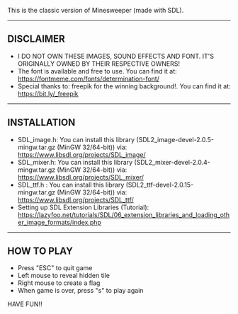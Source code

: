 This is the classic version of Minesweeper (made with SDL).  
  
----------  
DISCLAIMER  
----------  
  
* I DO NOT OWN THESE IMAGES, SOUND EFFECTS AND FONT. IT'S ORIGINALLY OWNED BY THEIR RESPECTIVE OWNERS!  
* The font is available and free to use. You can find it at: https://fontmeme.com/fonts/determination-font/  
* Special thanks to: freepik for the winning background!. You can find it at: https://bit.ly/_freepik  
  
------------    
INSTALLATION  
------------  
  
* SDL_image.h: You can install this library (SDL2_image-devel-2.0.5-mingw.tar.gz (MinGW 32/64-bit)) via: https://www.libsdl.org/projects/SDL_image/  
* SDL_mixer.h: You can install this library (SDL2_mixer-devel-2.0.4-mingw.tar.gz (MinGW 32/64-bit)) via: https://www.libsdl.org/projects/SDL_mixer/  
* SDL_ttf.h  : You can install this library (SDL2_ttf-devel-2.0.15-mingw.tar.gz (MinGW 32/64-bit))  via: https://www.libsdl.org/projects/SDL_ttf/  
* Setting up SDL Extension Libraries (Tutorial): https://lazyfoo.net/tutorials/SDL/06_extension_libraries_and_loading_other_image_formats/index.php  
  
-----------  
HOW TO PLAY  
-----------  
  
* Press "ESC" to quit game  
* Left mouse to reveal hidden tile  
* Right mouse to create a flag  
* When game is over, press "s" to play again  
  
HAVE FUN!!

  


  


 


